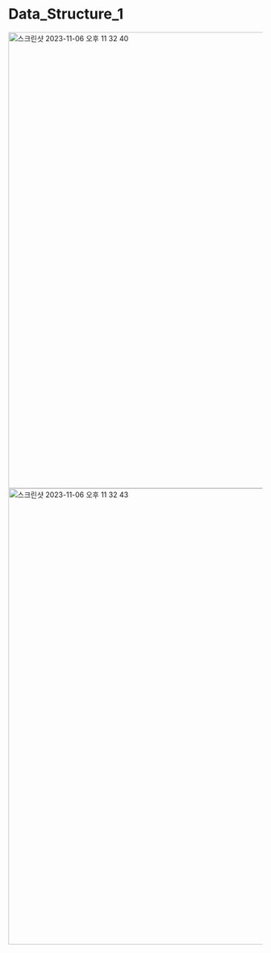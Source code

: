 # Data_Structure_1
<img width="903" alt="스크린샷 2023-11-06 오후 11 32 40" src="https://github.com/KIMMIN5/Data_Structure_1/assets/121488861/9881112f-3245-4b42-9798-dec469732a4f">
<img width="903" alt="스크린샷 2023-11-06 오후 11 32 43" src="https://github.com/KIMMIN5/Data_Structure_1/assets/121488861/cf8f2432-55fc-449e-a547-430e4f8e4667">
